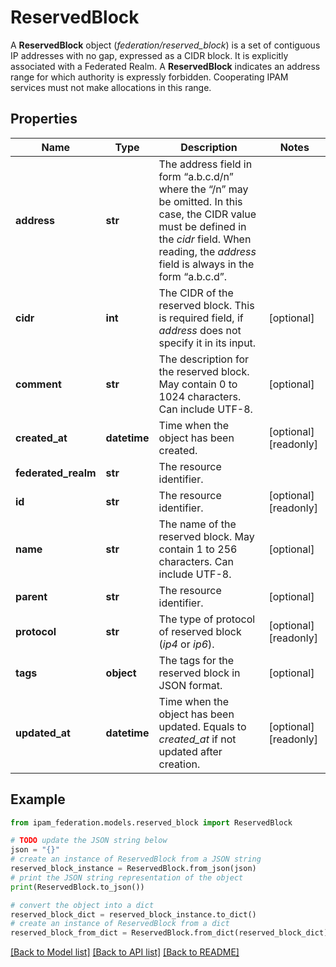 # ReservedBlock

A __ReservedBlock__ object (_federation/reserved_block_) is a set of contiguous IP addresses with no gap, expressed as a CIDR block. It is explicitly associated with a Federated Realm. A __ReservedBlock__ indicates an address range for which authority is expressly forbidden. Cooperating IPAM services must not make allocations in this range.

## Properties

Name | Type | Description | Notes
------------ | ------------- | ------------- | -------------
**address** | **str** | The address field in form “a.b.c.d/n” where the “/n” may be omitted. In this case, the CIDR value must be defined in the _cidr_ field. When reading, the _address_ field is always in the form “a.b.c.d”. | 
**cidr** | **int** | The CIDR of the reserved block. This is required field, if _address_ does not specify it in its input. | [optional] 
**comment** | **str** | The description for the reserved block. May contain 0 to 1024 characters. Can include UTF-8. | [optional] 
**created_at** | **datetime** | Time when the object has been created. | [optional] [readonly] 
**federated_realm** | **str** | The resource identifier. | 
**id** | **str** | The resource identifier. | [optional] [readonly] 
**name** | **str** | The name of the reserved block. May contain 1 to 256 characters. Can include UTF-8. | [optional] 
**parent** | **str** | The resource identifier. | [optional] 
**protocol** | **str** | The type of protocol of reserved block (_ip4_ or _ip6_). | [optional] [readonly] 
**tags** | **object** | The tags for the reserved block in JSON format. | [optional] 
**updated_at** | **datetime** | Time when the object has been updated. Equals to _created_at_ if not updated after creation. | [optional] [readonly] 

## Example

```python
from ipam_federation.models.reserved_block import ReservedBlock

# TODO update the JSON string below
json = "{}"
# create an instance of ReservedBlock from a JSON string
reserved_block_instance = ReservedBlock.from_json(json)
# print the JSON string representation of the object
print(ReservedBlock.to_json())

# convert the object into a dict
reserved_block_dict = reserved_block_instance.to_dict()
# create an instance of ReservedBlock from a dict
reserved_block_from_dict = ReservedBlock.from_dict(reserved_block_dict)
```
[[Back to Model list]](../README.md#documentation-for-models) [[Back to API list]](../README.md#documentation-for-api-endpoints) [[Back to README]](../README.md)


